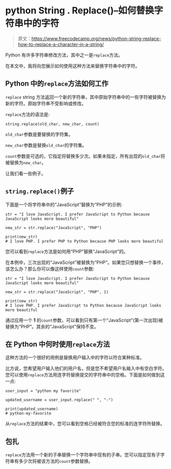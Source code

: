 # python String . Replace()–如何替换字符串中的字符

> 原文：<https://www.freecodecamp.org/news/python-string-replace-how-to-replace-a-character-in-a-string/>

Python 有许多字符串修改方法，其中之一是`replace`方法。

在本文中，我将向您展示如何使用这种方法来替换字符串中的字符。

## Python 中的`replace`方法如何工作

`replace` string 方法返回一个新的字符串，其中原始字符串中的一些字符被替换为新的字符。原始字符串不受影响或修改。

`replace`方法的语法是:

```
string.replace(old_char, new_char, count) 
```

`old_char`参数是要替换的字符集。

`new_char`参数是替换`old_char`的字符集。

`count`参数是可选的，它指定将替换多少次。如果未指定，所有出现的`old_char`将被替换为`new_char`。

让我们看一些例子。

## `string.replace()`例子

下面是一个将字符串中的“JavaScript”替换为“PHP”的示例:

```
str = "I love JavaScript. I prefer JavaScript to Python because JavaScript looks more beautiful"

new_str = str.replace("JavaScript", "PHP")

print(new_str)
# I love PHP. I prefer PHP to Python because PHP looks more beautiful 
```

您可以看到`replace`方法是如何用“PHP”替换“JavaScript”的。

在本例中，三次出现的“JavaScript”被替换为“PHP”。如果您只想替换一个事件，该怎么办？那么你可以像这样使用`count`参数:

```
str = "I love JavaScript. I prefer JavaScript to Python because JavaScript looks more beautiful"

new_str = str.replace("JavaScript", "PHP", 1)

print(new_str)
# I love PHP. I prefer JavaScript to Python because JavaScript looks more beautiful 
```

通过应用一个 **1** 的`count`参数，可以看到只有第一个“JavaScript”(第一次出现)被替换为“PHP”。其余的“JavaScript”保持不变。

## 在 Python 中何时使用`replace`方法

这种方法的一个很好的用例是替换用户输入中的字符以符合某种标准。

比方说，您希望用户输入他们的用户名，但是您不希望用户名输入中有空白字符。您可以使用`replace`方法用连字符替换提交的字符串中的空格。下面是如何做到这一点:

```
user_input = "python my favorite"

updated_username = user_input.replace(" ", "-")

print(updated_username)
# python-my-favorite 
```

从`replace`方法的结果中，您可以看到空格已经被符合您的标准的连字符所替换。

## 包扎

`replace`方法用一个新的子串替换一个字符串中现有的子串。您可以指定现有子字符串有多少次将被该方法的`count`参数替换。